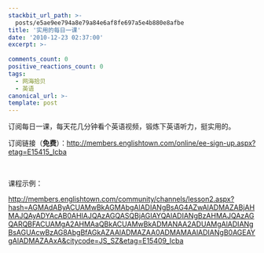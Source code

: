 ```yaml
---
stackbit_url_path: >-
  posts/e5ae9ee794a8e79a84e6af8fe697a5e4b880e8afbe
title: '实用的每日一课'
date: '2010-12-23 02:37:00'
excerpt: >-
  
comments_count: 0
positive_reactions_count: 0
tags: 
  - 网海拾贝
  - 英语
canonical_url: >-
template: post
---
```

<p>订阅每日一课，每天花几分钟看个英语视频，锻炼下英语听力，挺实用的。</p>  <p>订阅链接（<strong>免费</strong>）：<a href="http://members.englishtown.com/online/ee-sign-up.aspx?etag=E15415_Icba">http://members.englishtown.com/online/ee-sign-up.aspx?etag=E15415_Icba</a></p>  <p>&#160;</p>  <p>课程示例：</p>  <p><a href="http://members.englishtown.com/community/channels/lesson2.aspx?hash=AGMAdAByACUAMwBkAGMAbgAlADIANgBsAG4AZwAlADMAZABjAHMAJQAyADYAcAB0AHIAJQAzAGQASQBjAGIAYQAlADIANgBzAHMAJQAzAGQARQBFACUAMgA2AHMAaQBkACUAMwBkADMANAA2ADUAMgAlADIANgBsAGUAcwBzAG8AbgBfAGkAZAAlADMAZAA0ADMAMAAlADIANgB0AGEAYgAlADMAZAAxA&amp;citycode=JS_SZ&amp;etag=E15409_Icba">http://members.englishtown.com/community/channels/lesson2.aspx?hash=AGMAdAByACUAMwBkAGMAbgAlADIANgBsAG4AZwAlADMAZABjAHMAJQAyADYAcAB0AHIAJQAzAGQASQBjAGIAYQAlADIANgBzAHMAJQAzAGQARQBFACUAMgA2AHMAaQBkACUAMwBkADMANAA2ADUAMgAlADIANgBsAGUAcwBzAG8AbgBfAGkAZAAlADMAZAA0ADMAMAAlADIANgB0AGEAYgAlADMAZAAxA&amp;citycode=JS_SZ&amp;etag=E15409_Icba</a></p>